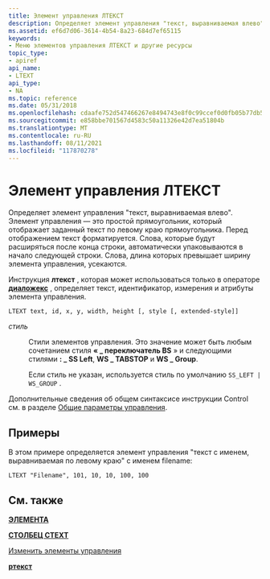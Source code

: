 ```yaml
---
title: Элемент управления ЛТЕКСТ
description: Определяет элемент управления "текст, выравниваемая влево".
ms.assetid: ef6d7d06-3614-4b54-8a23-684d7ef65115
keywords:
- Меню элементов управления ЛТЕКСТ и другие ресурсы
topic_type:
- apiref
api_name:
- LTEXT
api_type:
- NA
ms.topic: reference
ms.date: 05/31/2018
ms.openlocfilehash: cdaafe752d547466267e8494743e8f0c99ccef0d0fb05b77db5dab2fa358f158
ms.sourcegitcommit: e858bbe701567d4583c50a11326e42d7ea51804b
ms.translationtype: MT
ms.contentlocale: ru-RU
ms.lasthandoff: 08/11/2021
ms.locfileid: "117870278"
---
```

# <a name="ltext-control"></a>Элемент управления ЛТЕКСТ

Определяет элемент управления "текст, выравниваемая влево". Элемент управления — это простой прямоугольник, который отображает заданный текст по левому краю прямоугольника. Перед отображением текст форматируется. Слова, которые будут расширяться после конца строки, автоматически упаковываются в начало следующей строки. Слова, длина которых превышает ширину элемента управления, усекаются.

Инструкция **лтекст** , которая может использоваться только в операторе [**диаложекс**](dialogex-resource.md) , определяет текст, идентификатор, измерения и атрибуты элемента управления.

``` syntax
LTEXT text, id, x, y, width, height [, style [, extended-style]]
```

<dl> <dt>

<span id="style"></span><span id="STYLE"></span>*стиль*
</dt> <dd>

Стили элементов управления. Это значение может быть любым сочетанием стиля **« \_ переключатель BS** » и следующими стилями **: \_ SS Left**, **WS \_ TABSTOP** и **WS \_ Group**.

Если стиль не указан, используется стиль по умолчанию `SS_LEFT | WS_GROUP` .

</dd> </dl>

Дополнительные сведения об общем синтаксисе инструкции Control см. в разделе [Общие параметры управления](common-control-parameters.md).

## <a name="examples"></a>Примеры

В этом примере определяется элемент управления "текст с именем, выравниваемая по левому краю" с именем filename:

``` syntax
LTEXT "Filename", 101, 10, 10, 100, 100
```

## <a name="see-also"></a>См. также

<dl> <dt>

[**ЭЛЕМЕНТА**](control-control.md)
</dt> <dt>

[**СТОЛБЕЦ CTEXT**](ctext-control.md)
</dt> <dt>

[Изменить элементы управления](../controls/about-edit-controls.md)
</dt> <dt>

[**ртекст**](rtext-control.md)
</dt> </dl>

 

 